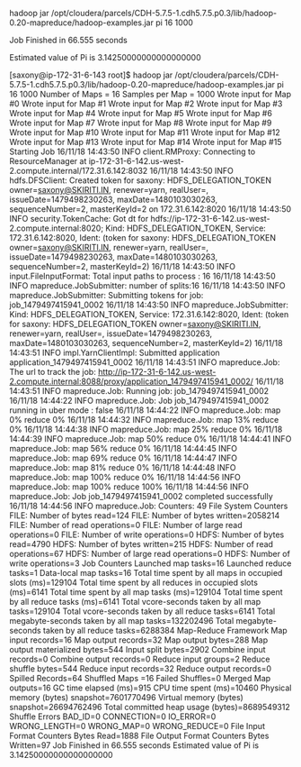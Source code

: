 hadoop jar /opt/cloudera/parcels/CDH-5.7.5-1.cdh5.7.5.p0.3/lib/hadoop-0.20-mapreduce/hadoop-examples.jar pi 16 1000

Job Finished in 66.555 seconds

Estimated value of Pi is 3.14250000000000000000







[saxony@ip-172-31-6-143 root]$  hadoop jar /opt/cloudera/parcels/CDH-5.7.5-1.cdh5.7.5.p0.3/lib/hadoop-0.20-mapreduce/hadoop-examples.jar pi 16 1000
Number of Maps  = 16
Samples per Map = 1000
Wrote input for Map #0
Wrote input for Map #1
Wrote input for Map #2
Wrote input for Map #3
Wrote input for Map #4
Wrote input for Map #5
Wrote input for Map #6
Wrote input for Map #7
Wrote input for Map #8
Wrote input for Map #9
Wrote input for Map #10
Wrote input for Map #11
Wrote input for Map #12
Wrote input for Map #13
Wrote input for Map #14
Wrote input for Map #15
Starting Job
16/11/18 14:43:50 INFO client.RMProxy: Connecting to ResourceManager at ip-172-31-6-142.us-west-2.compute.internal/172.31.6.142:8032
16/11/18 14:43:50 INFO hdfs.DFSClient: Created token for saxony: HDFS_DELEGATION_TOKEN owner=saxony@SKIRITI.IN, renewer=yarn, realUser=, issueDate=1479498230263, maxDate=1480103030263, sequenceNumber=2, masterKeyId=2 on 172.31.6.142:8020
16/11/18 14:43:50 INFO security.TokenCache: Got dt for hdfs://ip-172-31-6-142.us-west-2.compute.internal:8020; Kind: HDFS_DELEGATION_TOKEN, Service: 172.31.6.142:8020, Ident: (token for saxony: HDFS_DELEGATION_TOKEN owner=saxony@SKIRITI.IN, renewer=yarn, realUser=, issueDate=1479498230263, maxDate=1480103030263, sequenceNumber=2, masterKeyId=2)
16/11/18 14:43:50 INFO input.FileInputFormat: Total input paths to process : 16
16/11/18 14:43:50 INFO mapreduce.JobSubmitter: number of splits:16
16/11/18 14:43:50 INFO mapreduce.JobSubmitter: Submitting tokens for job: job_1479497415941_0002
16/11/18 14:43:50 INFO mapreduce.JobSubmitter: Kind: HDFS_DELEGATION_TOKEN, Service: 172.31.6.142:8020, Ident: (token for saxony: HDFS_DELEGATION_TOKEN owner=saxony@SKIRITI.IN, renewer=yarn, realUser=, issueDate=1479498230263, maxDate=1480103030263, sequenceNumber=2, masterKeyId=2)
16/11/18 14:43:51 INFO impl.YarnClientImpl: Submitted application application_1479497415941_0002
16/11/18 14:43:51 INFO mapreduce.Job: The url to track the job: http://ip-172-31-6-142.us-west-2.compute.internal:8088/proxy/application_1479497415941_0002/
16/11/18 14:43:51 INFO mapreduce.Job: Running job: job_1479497415941_0002
16/11/18 14:44:22 INFO mapreduce.Job: Job job_1479497415941_0002 running in uber mode : false
16/11/18 14:44:22 INFO mapreduce.Job:  map 0% reduce 0%
16/11/18 14:44:32 INFO mapreduce.Job:  map 13% reduce 0%
16/11/18 14:44:38 INFO mapreduce.Job:  map 25% reduce 0%
16/11/18 14:44:39 INFO mapreduce.Job:  map 50% reduce 0%
16/11/18 14:44:41 INFO mapreduce.Job:  map 56% reduce 0%
16/11/18 14:44:45 INFO mapreduce.Job:  map 69% reduce 0%
16/11/18 14:44:47 INFO mapreduce.Job:  map 81% reduce 0%
16/11/18 14:44:48 INFO mapreduce.Job:  map 100% reduce 0%
16/11/18 14:44:56 INFO mapreduce.Job:  map 100% reduce 100%
16/11/18 14:44:56 INFO mapreduce.Job: Job job_1479497415941_0002 completed successfully
16/11/18 14:44:56 INFO mapreduce.Job: Counters: 49
	File System Counters
		FILE: Number of bytes read=124
		FILE: Number of bytes written=2058214
		FILE: Number of read operations=0
		FILE: Number of large read operations=0
		FILE: Number of write operations=0
		HDFS: Number of bytes read=4790
		HDFS: Number of bytes written=215
		HDFS: Number of read operations=67
		HDFS: Number of large read operations=0
		HDFS: Number of write operations=3
	Job Counters 
		Launched map tasks=16
		Launched reduce tasks=1
		Data-local map tasks=16
		Total time spent by all maps in occupied slots (ms)=129104
		Total time spent by all reduces in occupied slots (ms)=6141
		Total time spent by all map tasks (ms)=129104
		Total time spent by all reduce tasks (ms)=6141
		Total vcore-seconds taken by all map tasks=129104
		Total vcore-seconds taken by all reduce tasks=6141
		Total megabyte-seconds taken by all map tasks=132202496
		Total megabyte-seconds taken by all reduce tasks=6288384
	Map-Reduce Framework
		Map input records=16
		Map output records=32
		Map output bytes=288
		Map output materialized bytes=544
		Input split bytes=2902
		Combine input records=0
		Combine output records=0
		Reduce input groups=2
		Reduce shuffle bytes=544
		Reduce input records=32
		Reduce output records=0
		Spilled Records=64
		Shuffled Maps =16
		Failed Shuffles=0
		Merged Map outputs=16
		GC time elapsed (ms)=915
		CPU time spent (ms)=10460
		Physical memory (bytes) snapshot=7601770496
		Virtual memory (bytes) snapshot=26694762496
		Total committed heap usage (bytes)=8689549312
	Shuffle Errors
		BAD_ID=0
		CONNECTION=0
		IO_ERROR=0
		WRONG_LENGTH=0
		WRONG_MAP=0
		WRONG_REDUCE=0
	File Input Format Counters 
		Bytes Read=1888
	File Output Format Counters 
		Bytes Written=97
Job Finished in 66.555 seconds
Estimated value of Pi is 3.14250000000000000000
